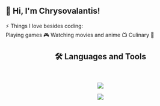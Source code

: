 <!-- Level 1: Simple bio and stats -->

<h2> 👋 Hi, I'm Chrysovalantis! </h2>

⚡ Things I love besides coding:<br>
Playing games 🎮
Watching movies and anime 📺
Culinary 🍳

<h2 align="center">🛠 Languages and Tools </h2>
<br/>
<p align="center">
  <a href="https://skillicons.dev">
    <img src="https://skillicons.dev/icons?i=git,py,html,css,r,linkedin,instagram,gmail,bootstrap" />
  </a>
</p>
<p align="center">
  <a href="https://skillicons.dev">
    <img src="https://skillicons.dev/icons?i=github,postgres,mysql,vscode,java,visualstudio,idea,cs,apple" />
  </a>
</p>


